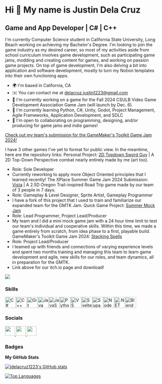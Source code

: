 Hi 👋 My name is Justin Dela Cruz
=================================

Game and App Developer | C# | C++
---------------------------------

I'm currently Computer Science student in California State University, Long Beach working on achieving my Bachelor's Degree. I'm looking to join the game industry as my desired career, so most of my activities aside from school curriculum involves game development, such as participating game jams, modding and creating content for games, and working on passion game projects. On top of game development, I'm also delving a bit into application and software development, mostly to turn my Notion templates into their own functioning apps.

* 🌍  I'm based in California, CA
* ✉️  You can contact me at [delacruz.justin1223@gmail.com](mailto:delacruz.justin1223@gmail.com)
* 🚀  I'm currently working on a game for the Fall 2024 CSULB Video Game Development Association Game Jam (will launch by Dec. 6).
* 🧠  I'm currently learning Python, C#, Unity, Godot, Project Management, Agile Frameworks, Application Development, and SDLC
* 🤝  I'm open to collaborating on programming, designing, and/or producing for game jams and indie games!

[Check out my team's submission for the GameMaker's Toolkit Game Jam 2024!](https://luqey.itch.io/gmtk-2024)

I have 3 other games I've yet to format for public view. In the meantime, here are the repository links:
Personal Project: [2D Topdown Sword Guy](https://github.com/jdelacruz1223/jUnityGame) | A 2D Top-Down Perspective combat nearly entirely made by me (art too). 
* Role: Sole Developer
* Currently reworking to apply more Object Oriented principles that I learned recently!
The XPlace Summer Game Jam 2024 Submission: [Vista](https://github.com/KaguraInig0/Summer-Game-Jam-2024) | A 2.5D Oregon Trail-inspired Road Trip game made by our team of 3 people in 7 days.
* Role: Gameplay & Level Designer, Sprite Artist, Gameplay Programmer 
* I have a fork of this project that I used to train and familiarize our expanded team for the GMTK Jam.
Quick Game Project: [Summer Mock Jam](https://github.com/jdelacruz1223/summer-mock-jam-1)
* Role: Lead Programmer, Project Lead/Producer
* My team and I did a mini mock game jam with a 24 hour time limit to test our team's individual and cooperative skills. Within this time, we made a game entirely from scratch, from idea phase to a first, playable build.
GameMaker's Toolkit Game Jam 2024: [Stacking Spells](https://github.com/jdelacruz1223/GMTK24)
* Role: Project Lead/Producer
* I teamed up with friends and connections of varying experience levels and spent two months training and managing this team to learn game development and agile, new skills for our roles, and team dynamics, all in preparation for the GMTK.
* Link above for our itch.io page and download!

<a href="https://www.github.com/jdelacruz1223" target="_blank" rel="noreferrer"><img
src="https://img.shields.io/github/followers/jdelacruz1223?logo=github&style=for-the-badge&color=0891b2&labelColor=1c1917" /></a>

### Skills

<p align="left">
<a href="https://docs.microsoft.com/en-us/dotnet/csharp/" target="_blank" rel="noreferrer"><img src="https://raw.githubusercontent.com/danielcranney/readme-generator/main/public/icons/skills/csharp-colored.svg" width="36" height="36" alt="C#" /></a><a href="https://docs.microsoft.com/en-us/cpp/?view=msvc-170" target="_blank" rel="noreferrer"><img src="https://raw.githubusercontent.com/danielcranney/readme-generator/main/public/icons/skills/cplusplus-colored.svg" width="36" height="36" alt="C++" /></a><a href="https://git-scm.com/" target="_blank" rel="noreferrer"><img src="https://raw.githubusercontent.com/danielcranney/readme-generator/main/public/icons/skills/git-colored.svg" width="36" height="36" alt="Git" /></a><a href="https://www.oracle.com/java/" target="_blank" rel="noreferrer"><img src="https://raw.githubusercontent.com/danielcranney/readme-generator/main/public/icons/skills/java-colored.svg" width="36" height="36" alt="Java" /></a><a href="https://developer.mozilla.org/en-US/docs/Web/JavaScript" target="_blank" rel="noreferrer"><img src="https://raw.githubusercontent.com/danielcranney/readme-generator/main/public/icons/skills/javascript-colored.svg" width="36" height="36" alt="JavaScript" /></a><a href="https://www.python.org/" target="_blank" rel="noreferrer"><img src="https://raw.githubusercontent.com/danielcranney/readme-generator/main/public/icons/skills/python-colored.svg" width="36" height="36" alt="Python" /></a><a href="https://code.visualstudio.com/" target="_blank" rel="noreferrer"><img src="https://raw.githubusercontent.com/danielcranney/readme-generator/main/public/icons/skills/visualstudiocode.svg" width="36" height="36" alt="VS Code" /></a><a href="https://svelte.dev/" target="_blank" rel="noreferrer"><img src="https://raw.githubusercontent.com/danielcranney/readme-generator/main/public/icons/skills/svelte-colored.svg" width="36" height="36" alt="Svelte" /></a><a href="https://supabase.io/" target="_blank" rel="noreferrer"><img src="https://raw.githubusercontent.com/danielcranney/readme-generator/main/public/icons/skills/supabase-colored.svg" width="36" height="36" alt="Supabase" /></a><a href="https://nodejs.org/en/" target="_blank" rel="noreferrer"><img src="https://raw.githubusercontent.com/danielcranney/readme-generator/main/public/icons/skills/nodejs-colored.svg" width="36" height="36" alt="NodeJS" /></a><a href="https://dotnet.microsoft.com/en-us/" target="_blank" rel="noreferrer"><img src="https://raw.githubusercontent.com/danielcranney/readme-generator/main/public/icons/skills/dot-net-colored.svg" width="36" height="36" alt=".NET" /></a><a href="https://www.blender.org/" target="_blank" rel="noreferrer"><img src="https://raw.githubusercontent.com/danielcranney/readme-generator/main/public/icons/skills/blender-colored.svg" width="36" height="36" alt="Blender" /></a>
</p>

### Socials

<p align="left"> <a href="https://discord.com/users/frooh" target="_blank" rel="noreferrer"> <picture> <source media="(prefers-color-scheme: dark)" srcset="https://raw.githubusercontent.com/danielcranney/readme-generator/main/public/icons/socials/discord-dark.svg" /> <source media="(prefers-color-scheme: light)" srcset="https://raw.githubusercontent.com/danielcranney/readme-generator/main/public/icons/socials/discord.svg" /> <img src="https://raw.githubusercontent.com/danielcranney/readme-generator/main/public/icons/socials/discord.svg" width="32" height="32" /> </picture> </a> <a href="https://www.github.com/jdelacruz1223" target="_blank" rel="noreferrer"> <picture> <source media="(prefers-color-scheme: dark)" srcset="https://raw.githubusercontent.com/danielcranney/readme-generator/main/public/icons/socials/github-dark.svg" /> <source media="(prefers-color-scheme: light)" srcset="https://raw.githubusercontent.com/danielcranney/readme-generator/main/public/icons/socials/github.svg" /> <img src="https://raw.githubusercontent.com/danielcranney/readme-generator/main/public/icons/socials/github.svg" width="32" height="32" /> </picture> </a> <a href="https://www.linkedin.com/in/delacruzjustin/" target="_blank" rel="noreferrer"> <picture> <source media="(prefers-color-scheme: dark)" srcset="https://raw.githubusercontent.com/danielcranney/readme-generator/main/public/icons/socials/linkedin-dark.svg" /> <source media="(prefers-color-scheme: light)" srcset="https://raw.githubusercontent.com/danielcranney/readme-generator/main/public/icons/socials/linkedin.svg" /> <img src="https://raw.githubusercontent.com/danielcranney/readme-generator/main/public/icons/socials/linkedin.svg" width="32" height="32" /> </picture> </a></p>

### Badges

<b>My GitHub Stats</b>

<a href="http://www.github.com/jdelacruz1223"><img src="https://github-readme-stats.vercel.app/api?username=jdelacruz1223&show_icons=true&hide=&count_private=true&title_color=0891b2&text_color=ffffff&icon_color=0891b2&bg_color=1c1917&hide_border=true&show_icons=true" alt="jdelacruz1223's GitHub stats" /></a>

<a href="https://github.com/jdelacruz1223" align="left"><img src="https://github-readme-stats.vercel.app/api/top-langs/?username=jdelacruz1223&langs_count=10&title_color=0891b2&text_color=ffffff&icon_color=0891b2&bg_color=1c1917&hide_border=true&locale=en&custom_title=Top%20%Languages" alt="Top Languages" /></a>
